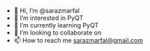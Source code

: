 - 👋 Hi, I’m @sarazmarfal
- 👀 I’m interested in PyQT
- 🌱 I’m currently learning PyQT
- 💞️ I’m looking to collaborate on
- 📫 How to reach me sarazmarfal@gmail.com

<!---
sarazmarfal/sarazmarfal is a ✨ special ✨ repository because its `README.md` (this file) appears on your GitHub profile.
You can click the Preview link to take a look at your changes.
--->
